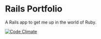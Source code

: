 
Rails Portfolio
=============

A Rails app to get me up in the world of Ruby.

[![Code Climate](https://codeclimate.com/github/kirrk/kkportfolio.png)](https://codeclimate.com/github/kirrk/kkportfolio)
